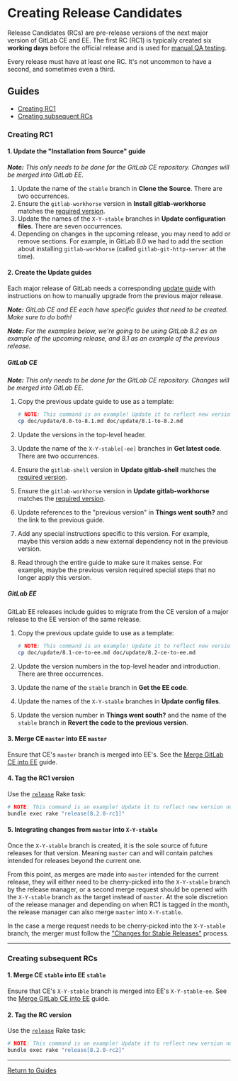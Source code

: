 # Creating Release Candidates

Release Candidates (RCs) are pre-release versions of the next major version of
GitLab CE and EE. The first RC (RC1) is typically created six **working days**
before the official release and is used for [manual QA testing].

Every release must have at least one RC. It's not uncommon to have a second, and
sometimes even a third.

[manual QA testing]: qa-checklist.md

## Guides

- [Creating RC1](#creating-rc1)
- [Creating subsequent RCs](#creating-subsequent-rcs)

### Creating RC1

#### 1. Update the "Installation from Source" guide

***Note:*** *This only needs to be done for the GitLab CE repository. Changes
will be merged into GitLab EE.*

1. Update the name of the `stable` branch in **Clone the Source**.
   There are two occurrences.
1. Ensure the `gitlab-workhorse` version in **Install gitlab-workhorse** matches
   the [required version][GITLAB_WORKHORSE_VERSION].
1. Update the names of the `X-Y-stable` branches in **Update configuration
   files**. There are seven occurrences.
1. Depending on changes in the upcoming release, you may need to add or remove
   sections. For example, in GitLab 8.0 we had to add the section about
   installing `gitlab-workhorse` (called `gitlab-git-http-server` at the time).

#### 2. Create the Update guides

Each major release of GitLab needs a corresponding [update guide](https://gitlab.com/gitlab-org/gitlab-ce/tree/master/doc/update)
with instructions on how to manually upgrade from the previous major release.

***Note:*** *GitLab CE and EE each have specific guides that need to be created.
Make sure to do both!*

***Note:*** *For the examples below, we're going to be using GitLab 8.2 as an
example of the upcoming release, and 8.1 as an example of the previous release.*

##### GitLab CE

***Note:*** *This only needs to be done for the GitLab CE repository. Changes
will be merged into GitLab EE.*

1. Copy the previous update guide to use as a template:

    ```sh
    # NOTE: This command is an example! Update it to reflect new version numbers.
    cp doc/update/8.0-to-8.1.md doc/update/8.1-to-8.2.md
    ```

1. Update the versions in the top-level header.
1. Update the name of the `X-Y-stable[-ee]` branches in **Get latest code**.
   There are two occurrences.
1. Ensure the `gitlab-shell` version in **Update gitlab-shell** matches the
   [required version][GITLAB_SHELL_VERSION].
1. Ensure the `gitlab-workhorse` version in **Update gitlab-workhorse** matches
   the [required version][GITLAB_WORKHORSE_VERSION].
1. Update references to the "previous version" in **Things went south?** and the
   link to the previous guide.
1. Add any special instructions specific to this version. For example, maybe
   this version adds a new external dependency not in the previous version.
1. Read through the entire guide to make sure it makes sense. For example, maybe
   the previous version required special steps that no longer apply this
   version.

##### GitLab EE

GitLab EE releases include guides to migrate from the CE version of a major
release to the EE version of the same release.

1. Copy the previous update guide to use as a template:

    ```sh
    # NOTE: This command is an example! Update it to reflect new version numbers.
    cp doc/update/8.1-ce-to-ee.md doc/update/8.2-ce-to-ee.md
    ```

1. Update the version numbers in the top-level header and introduction. There
   are three occurrences.
1. Update the name of the `stable` branch in **Get the EE code**.
1. Update the names of the `X-Y-stable` branches in **Update config files**.
1. Update the version number in **Things went south?** and the name of the
   `stable` branch in **Revert the code to the previous version**.

#### 3. Merge CE `master` into EE `master`

Ensure that CE's `master` branch is merged into EE's. See the [Merge GitLab CE
into EE](merge-ce-into-ee.md#merging-ce-master-into-ee-master) guide.

#### 4. Tag the RC1 version

Use the [`release`](rake-tasks.md#releaseversion) Rake task:

```sh
# NOTE: This command is an example! Update it to reflect new version numbers.
bundle exec rake "release[8.2.0-rc1]"
```

#### 5. Integrating changes from `master` into `X-Y-stable`

Once the `X-Y-stable` branch is created, it is the sole source of future
releases for that version. Meaning `master` can and will contain patches
intended for releases beyond the current one.

From this point, as merges are made into `master` intended for the current
release, they will either need to be cherry-picked into the `X-Y-stable` branch by
the release manager, or a second merge request should be opened with the
`X-Y-stable` branch as the target instead of `master`. At the sole discretion of
the release manager and depending on when RC1 is tagged in the month, the
release manager can also merge `master` into `X-Y-stable`.

In the case a merge request needs to be cherry-picked into the `X-Y-stable`
branch, the merger must follow the
["Changes for Stable Releases"](https://gitlab.com/gitlab-org/gitlab-ce/blob/master/CONTRIBUTING.md#changes-for-stable-releases)
process.

---

### Creating subsequent RCs

#### 1. Merge CE `stable` into EE `stable`

Ensure that CE's `X-Y-stable` branch is merged into EE's `X-Y-stable-ee`. See
the [Merge GitLab CE into EE](merge-ce-into-ee.md#merging-a-ce-stable-branch-into-its-ee-counterpart)
guide.

#### 2. Tag the RC version

Use the [`release`](rake-tasks.md#releaseversion) Rake task:

```sh
# NOTE: This command is an example! Update it to reflect new version numbers.
bundle exec rake "release[8.2.0-rc2]"
```

[GITLAB_SHELL_VERSION]: https://gitlab.com/gitlab-org/gitlab-ce/blob/master/GITLAB_SHELL_VERSION
[GITLAB_WORKHORSE_VERSION]: https://gitlab.com/gitlab-org/gitlab-ce/blob/master/GITLAB_WORKHORSE_VERSION

---

[Return to Guides](../README.md#guides)
